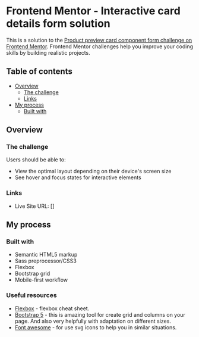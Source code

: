 # Frontend Mentor - Interactive card details form solution

This is a solution to the [Product preview card component form challenge on Frontend Mentor](https://www.frontendmentor.io/challenges/product-preview-card-component-GO7UmttRfa). Frontend Mentor challenges help you improve your coding skills by building realistic projects. 

## Table of contents

- [Overview](#overview)
  - [The challenge](#the-challenge)
  - [Links](#links)
- [My process](#my-process)
  - [Built with](#built-with)

## Overview

### The challenge

Users should be able to:

- View the optimal layout depending on their device's screen size
- See hover and focus states for interactive elements

### Links

- Live Site URL: []

## My process

### Built with

- Semantic HTML5 markup
- Sass preprocessor/CSS3
- Flexbox
- Bootstrap grid
- Mobile-first workflow

### Useful resources

- [Flexbox](hhttps://css-tricks.com/snippets/css/a-guide-to-flexbox/) - flexbox cheat sheet.
- [Bootstrap 5](https://getbootstrap.com/) - this is amazing tool for create grid and columns on your page. And also very helpfully with adaptation on different sizes.
- [Font awesome](https://fontawesome.com/icons) - for use svg icons to help you in similar situations.

